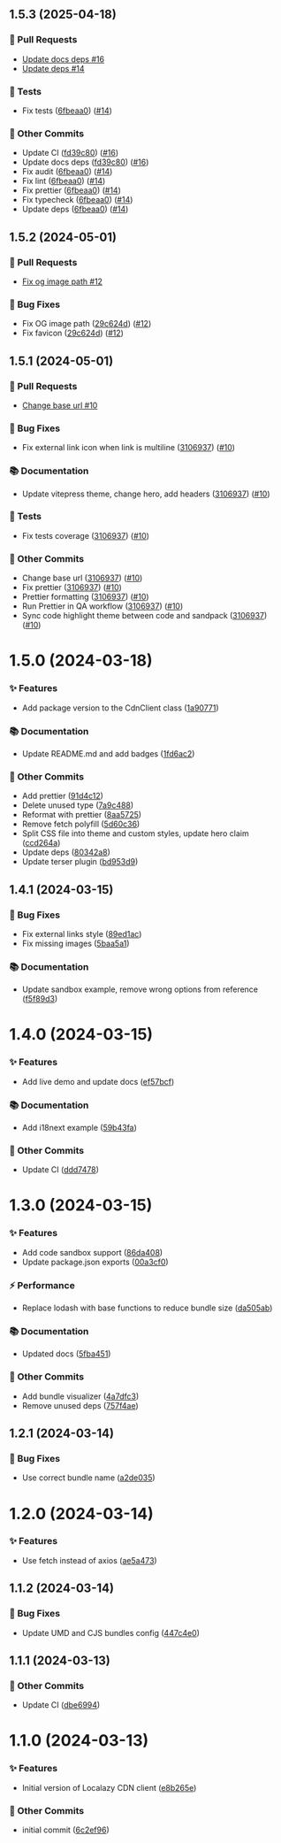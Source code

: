 ## 1.5.3 (2025-04-18)
### 🔀 Pull Requests

- [Update docs deps #16](https://github.com/localazy/cdn-client/pull/16)
- [Update deps #14](https://github.com/localazy/cdn-client/pull/14)

### 🧪 Tests

- Fix tests ([6fbeaa0](https://github.com/localazy/cdn-client/commit/6fbeaa0)) ([#14](https://github.com/localazy/cdn-client/pull/14))

### 🧰 Other Commits

- Update CI ([fd39c80](https://github.com/localazy/cdn-client/commit/fd39c80)) ([#16](https://github.com/localazy/cdn-client/pull/16))
- Update docs deps ([fd39c80](https://github.com/localazy/cdn-client/commit/fd39c80)) ([#16](https://github.com/localazy/cdn-client/pull/16))
- Fix audit ([6fbeaa0](https://github.com/localazy/cdn-client/commit/6fbeaa0)) ([#14](https://github.com/localazy/cdn-client/pull/14))
- Fix lint ([6fbeaa0](https://github.com/localazy/cdn-client/commit/6fbeaa0)) ([#14](https://github.com/localazy/cdn-client/pull/14))
- Fix prettier ([6fbeaa0](https://github.com/localazy/cdn-client/commit/6fbeaa0)) ([#14](https://github.com/localazy/cdn-client/pull/14))
- Fix typecheck ([6fbeaa0](https://github.com/localazy/cdn-client/commit/6fbeaa0)) ([#14](https://github.com/localazy/cdn-client/pull/14))
- Update deps ([6fbeaa0](https://github.com/localazy/cdn-client/commit/6fbeaa0)) ([#14](https://github.com/localazy/cdn-client/pull/14))

## 1.5.2 (2024-05-01)
### 🔀 Pull Requests

- [Fix og image path #12](https://github.com/localazy/cdn-client/pull/12)

### 🐛 Bug Fixes

- Fix OG image path ([29c624d](https://github.com/localazy/cdn-client/commit/29c624d)) ([#12](https://github.com/localazy/cdn-client/pull/12))
- Fix favicon ([29c624d](https://github.com/localazy/cdn-client/commit/29c624d)) ([#12](https://github.com/localazy/cdn-client/pull/12))

## 1.5.1 (2024-05-01)

### 🔀 Pull Requests

- [Change base url #10](https://github.com/localazy/cdn-client/pull/10)

### 🐛 Bug Fixes

- Fix external link icon when link is multiline ([3106937](https://github.com/localazy/cdn-client/commit/3106937)) ([#10](https://github.com/localazy/cdn-client/pull/10))

### 📚 Documentation

- Update vitepress theme, change hero, add headers ([3106937](https://github.com/localazy/cdn-client/commit/3106937)) ([#10](https://github.com/localazy/cdn-client/pull/10))

### 🧪 Tests

- Fix tests coverage ([3106937](https://github.com/localazy/cdn-client/commit/3106937)) ([#10](https://github.com/localazy/cdn-client/pull/10))

### 🧰 Other Commits

- Change base url ([3106937](https://github.com/localazy/cdn-client/commit/3106937)) ([#10](https://github.com/localazy/cdn-client/pull/10))
- Fix prettier ([3106937](https://github.com/localazy/cdn-client/commit/3106937)) ([#10](https://github.com/localazy/cdn-client/pull/10))
- Prettier formatting ([3106937](https://github.com/localazy/cdn-client/commit/3106937)) ([#10](https://github.com/localazy/cdn-client/pull/10))
- Run Prettier in QA workflow ([3106937](https://github.com/localazy/cdn-client/commit/3106937)) ([#10](https://github.com/localazy/cdn-client/pull/10))
- Sync code highlight theme between code and sandpack ([3106937](https://github.com/localazy/cdn-client/commit/3106937)) ([#10](https://github.com/localazy/cdn-client/pull/10))

# 1.5.0 (2024-03-18)

### ✨ Features

- Add package version to the CdnClient class ([1a90771](https://github.com/localazy/cdn-client/commit/1a90771))

### 📚 Documentation

- Update README.md and add badges ([1fd6ac2](https://github.com/localazy/cdn-client/commit/1fd6ac2))

### 🧰 Other Commits

- Add prettier ([91d4c12](https://github.com/localazy/cdn-client/commit/91d4c12))
- Delete unused type ([7a9c488](https://github.com/localazy/cdn-client/commit/7a9c488))
- Reformat with prettier ([8aa5725](https://github.com/localazy/cdn-client/commit/8aa5725))
- Remove fetch polyfill ([5d60c36](https://github.com/localazy/cdn-client/commit/5d60c36))
- Split CSS file into theme and custom styles, update hero claim ([ccd264a](https://github.com/localazy/cdn-client/commit/ccd264a))
- Update deps ([80342a8](https://github.com/localazy/cdn-client/commit/80342a8))
- Update terser plugin ([bd953d9](https://github.com/localazy/cdn-client/commit/bd953d9))

## 1.4.1 (2024-03-15)

### 🐛 Bug Fixes

- Fix external links style ([89ed1ac](https://github.com/localazy/cdn-client/commit/89ed1ac))
- Fix missing images ([5baa5a1](https://github.com/localazy/cdn-client/commit/5baa5a1))

### 📚 Documentation

- Update sandbox example, remove wrong options from reference ([f5f89d3](https://github.com/localazy/cdn-client/commit/f5f89d3))

# 1.4.0 (2024-03-15)

### ✨ Features

- Add live demo and update docs ([ef57bcf](https://github.com/localazy/cdn-client/commit/ef57bcf))

### 📚 Documentation

- Add i18next example ([59b43fa](https://github.com/localazy/cdn-client/commit/59b43fa))

### 🧰 Other Commits

- Update CI ([ddd7478](https://github.com/localazy/cdn-client/commit/ddd7478))

# 1.3.0 (2024-03-15)

### ✨ Features

- Add code sandbox support ([86da408](https://github.com/localazy/cdn-client/commit/86da408))
- Update package.json exports ([00a3cf0](https://github.com/localazy/cdn-client/commit/00a3cf0))

### ⚡️ Performance

- Replace lodash with base functions to reduce bundle size ([da505ab](https://github.com/localazy/cdn-client/commit/da505ab))

### 📚 Documentation

- Updated docs ([5fba451](https://github.com/localazy/cdn-client/commit/5fba451))

### 🧰 Other Commits

- Add bundle visualizer ([4a7dfc3](https://github.com/localazy/cdn-client/commit/4a7dfc3))
- Remove unused deps ([757f4ae](https://github.com/localazy/cdn-client/commit/757f4ae))

## 1.2.1 (2024-03-14)

### 🐛 Bug Fixes

- Use correct bundle name ([a2de035](https://github.com/localazy/cdn-client/commit/a2de035))

# 1.2.0 (2024-03-14)

### ✨ Features

- Use fetch instead of axios ([ae5a473](https://github.com/localazy/cdn-client/commit/ae5a473))

## 1.1.2 (2024-03-14)

### 🐛 Bug Fixes

- Update UMD and CJS bundles config ([447c4e0](https://github.com/localazy/cdn-client/commit/447c4e0))

## 1.1.1 (2024-03-13)

### 🧰 Other Commits

- Update CI ([dbe6994](https://github.com/localazy/cdn-client/commit/dbe6994))

# 1.1.0 (2024-03-13)

### ✨ Features

- Initial version of Localazy CDN client ([e8b265e](https://github.com/localazy/cdn-client/commit/e8b265e))

### 🧰 Other Commits

- initial commit ([6c2ef96](https://github.com/localazy/cdn-client/commit/6c2ef96))
